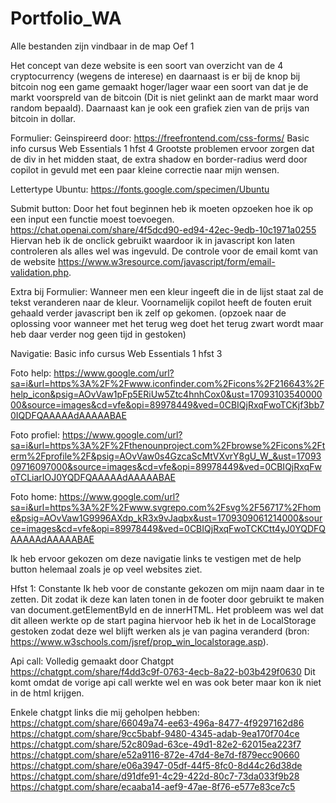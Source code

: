 # Portfolio_WA

Alle bestanden zijn vindbaar in de map Oef 1


Het concept van deze website is een soort van overzicht van de 4 cryptocurrency (wegens de interese) en daarnaast is er bij de knop bij bitcoin nog een game gemaakt hoger/lager waar een soort van dat je de markt voorspreld van de bitcoin (Dit is niet gelinkt aan de markt maar word random bepaald). Daarnaast kan je ook een grafiek zien van de prijs van bitcoin in dollar.

Formulier:
Geinspireerd door: https://freefrontend.com/css-forms/
Basic info cursus Web Essentials 1 hfst 4
Grootste problemen ervoor zorgen dat de div in het midden staat, de extra shadow en border-radius werd door copilot in gevuld met een paar kleine correctie naar mijn wensen.


Lettertype Ubuntu: https://fonts.google.com/specimen/Ubuntu 

Submit button:
Door het fout beginnen heb ik moeten opzoeken hoe ik op een input een functie moest toevoegen. https://chat.openai.com/share/4f5dcd90-ed94-42ec-9edb-10c1971a0255 
Hiervan heb ik de onclick gebruikt waardoor ik in javascript kon laten controleren als alles wel was ingevuld. De controle voor de email komt van de website https://www.w3resource.com/javascript/form/email-validation.php.

Extra bij Formulier:
Wanneer men een kleur ingeeft die in de lijst staat zal de tekst veranderen naar de kleur. Voornamelijk copilot heeft de fouten eruit gehaald verder javascript ben ik zelf op gekomen. (opzoek naar de oplossing voor wanneer met het terug weg doet het terug zwart wordt maar heb daar verder nog geen tijd in gestoken)

Navigatie:
Basic info cursus Web Essentials 1 hfst 3

Foto help: https://www.google.com/url?sa=i&url=https%3A%2F%2Fwww.iconfinder.com%2Ficons%2F216643%2Fhelp_icon&psig=AOvVaw1pFp5ERiUw5Ztc4hnhCox0&ust=1709310354000000&source=images&cd=vfe&opi=89978449&ved=0CBIQjRxqFwoTCKjf3bb70IQDFQAAAAAdAAAAABAE


Foto profiel: https://www.google.com/url?sa=i&url=https%3A%2F%2Fthenounproject.com%2Fbrowse%2Ficons%2Fterm%2Fprofile%2F&psig=AOvVaw0s4GzcaScMtVXvrY8gU_W_&ust=1709309716097000&source=images&cd=vfe&opi=89978449&ved=0CBIQjRxqFwoTCLiarIOJ0YQDFQAAAAAdAAAAABAE 

Foto home: https://www.google.com/url?sa=i&url=https%3A%2F%2Fwww.svgrepo.com%2Fsvg%2F56717%2Fhome&psig=AOvVaw1G9996AXdp_kR3x9vJaqbx&ust=1709309061214000&source=images&cd=vfe&opi=89978449&ved=0CBIQjRxqFwoTCKCtt4yJ0YQDFQAAAAAdAAAAABAE 

Ik heb ervoor gekozen om deze navigatie links te vestigen met de help button helemaal zoals je op veel websites ziet.



Hfst 1: Constante
Ik heb voor de constante gekozen om mijn naam daar in te zetten. Dit zodat ik deze kan laten tonen in de footer door gebruikt te maken van document.getElementById en de innerHTML. Het probleem was wel dat dit alleen werkte op de start pagina hiervoor heb ik het in de LocalStorage gestoken zodat deze wel blijft werken als je van pagina veranderd (bron: https://www.w3schools.com/jsref/prop_win_localstorage.asp).

Api call:
Volledig gemaakt door Chatgpt 
https://chatgpt.com/share/f4dd3c9f-0763-4ecb-8a22-b03b429f0630
Dit komt omdat de vorige api call werkte wel en was ook beter maar kon ik niet in de html krijgen.

Enkele chatgpt links die mij geholpen hebben:
https://chatgpt.com/share/66049a74-ee63-496a-8477-4f9297162d86
https://chatgpt.com/share/9cc5babf-9480-4345-adab-9ea170f704ce
https://chatgpt.com/share/52c809ad-63ce-49d1-82e2-62015ea223f7
https://chatgpt.com/share/e52a9116-872e-47d4-8e7d-f879ecc90660
https://chatgpt.com/share/e06a3947-05df-44f5-8fc0-8d44c26d38de
https://chatgpt.com/share/d91dfe91-4c29-422d-80c7-73da033f9b28
https://chatgpt.com/share/ecaaba14-aef9-47ae-8f76-e577e83ce7c5

